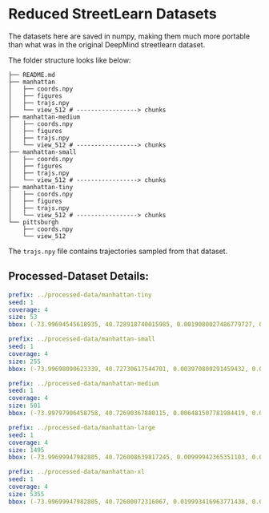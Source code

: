 # Reduced StreetLearn Datasets

The datasets here are saved in numpy, making them much more portable
than what was in the original DeepMind streetlearn dataset.

The folder structure looks like below:

```
├── README.md
├── manhattan
│   ├── coords.npy
│   ├── figures
│   ├── trajs.npy
│   └── view_512 # -----------------> chunks
├── manhattan-medium
│   ├── coords.npy
│   ├── figures
│   ├── trajs.npy
│   └── view_512 # -----------------> chunks
├── manhattan-small
│   ├── coords.npy
│   ├── figures
│   ├── trajs.npy
│   └── view_512 # -----------------> chunks
├── manhattan-tiny
│   ├── coords.npy
│   ├── figures
│   ├── trajs.npy
│   └── view_512 # -----------------> chunks
└── pittsburgh
    ├── coords.npy
    └── view_512
```

The `trajs.npy` file contains trajectories sampled from that
dataset.

## Processed-Dataset Details:

```yaml
prefix: ../processed-data/manhattan-tiny 
seed: 1
coverage: 4
size: 53
bbox: (-73.99694545618935, 40.728918740015985, 0.0019080027486779727, 0.0014344303765838617)
```

```yaml
prefix: ../processed-data/manhattan-small 
seed: 1
coverage: 4
size: 255
bbox: (-73.99698090623339, 40.72730617544701, 0.003970809291459432, 0.0034904597927223335)
```

```yaml
prefix: ../processed-data/manhattan-medium 
seed: 1
coverage: 4
size: 501
bbox: (-73.99797906458758, 40.72690367880115, 0.006481507781984419, 0.004746123629082888)
```

```yaml
prefix: ../processed-data/manhattan-large 
seed: 1
coverage: 4
size: 1495
bbox: (-73.99699947982805, 40.726008639817245, 0.00999942365351103, 0.007986187313427706)
```

```yaml
prefix: ../processed-data/manhattan-xl 
seed: 1
coverage: 4
size: 5355
bbox: (-73.99699947982805, 40.72600072316067, 0.019993416963771438, 0.015995486385776303)
```
